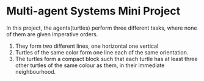 # Multi-agent Systems Mini Project

In this project, the agents(turtles) perform three different tasks, where none of them are given imperative orders.
1. They form two different lines, one horizontal one vertical
2. Turtles of the same color form one line each of the same orientation.
3. The turtles form a compact block such that each turtle has at least three other turtles of the same colour as them, in their immediate neighbourhood. 
